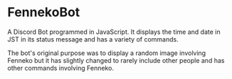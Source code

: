 # FennekoBot

A Discord Bot programmed in JavaScript. It displays the time and date in JST in its status message and has a variety of commands. 

The bot's original purpose was to display a random image involving Fenneko but it has slightly changed to rarely include other people and has other commands involving Fenneko.
